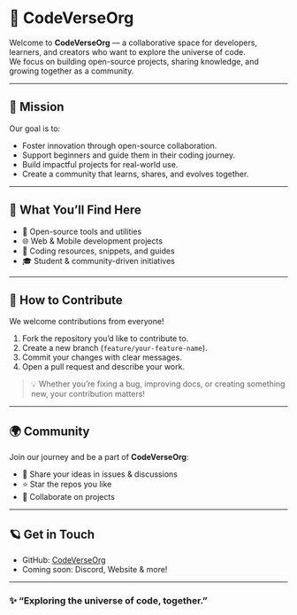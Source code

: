 # 🌌 CodeVerseOrg

Welcome to **CodeVerseOrg** — a collaborative space for developers, learners, and creators who want to explore the universe of code.  
We focus on building open-source projects, sharing knowledge, and growing together as a community.

---

## 🚀 Mission
Our goal is to:
- Foster innovation through open-source collaboration.
- Support beginners and guide them in their coding journey.
- Build impactful projects for real-world use.
- Create a community that learns, shares, and evolves together.

---

## 📂 What You’ll Find Here
- 🔧 Open-source tools and utilities  
- 🌐 Web & Mobile development projects  
- 🧠 Coding resources, snippets, and guides  
- 🎓 Student & community-driven initiatives  

---

## 🤝 How to Contribute
We welcome contributions from everyone!  
1. Fork the repository you’d like to contribute to.  
2. Create a new branch (`feature/your-feature-name`).  
3. Commit your changes with clear messages.  
4. Open a pull request and describe your work.  

> 💡 Whether you’re fixing a bug, improving docs, or creating something new, your contribution matters!

---

## 🌍 Community
Join our journey and be a part of **CodeVerseOrg**:
- 💬 Share your ideas in issues & discussions  
- ⭐ Star the repos you like  
- 👥 Collaborate on projects  

---

## 🪐 Get in Touch
- GitHub: [CodeVerseOrg](https://github.com/CodeVerseOrg)  
- Coming soon: Discord, Website & more!  

---

### ✨ “Exploring the universe of code, together.”
